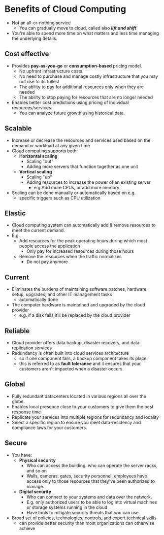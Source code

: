 # Benefits of Cloud Computing

- Not an all-or-nothing service
  - You can gradually move to cloud, called also ***lift and shift***
- You're able to spend more time on what matters and less time managing the underlying details.

## Cost effective

- Provides **pay-as-you-go** or **consumption-based** pricing model.
  - No upfront infrastructure costs
  - No need to purchase and manage costly infrastructure that you may not use to its fullest
  - The ability to pay for additional resources only when they are needed
  - The ability to stop paying for resources that are no longer needed
- Enables better cost predictions using pricing of individual resources/services.
  - You can analyze future growth using historical data.

## Scalable

- Increase or decrease the resources and services used based on the demand or workload at any given time
- Cloud computing supports both:
  - **Horizontal scaling**
    - Scaling "out"
    - Adding more servers that function together as one unit
  - **Vertical scaling**
    - Scaling "up"
    - Adding resources to increase the power of an existing server
      - e.g.Add more CPUs, or add more memory
- Scaling can be done manually or automatically based on e.g.
  - specific triggers such as CPU utilization

## Elastic

- Cloud computing system can automatically add & remove resources to meet the current demand.
- E.g.
  - Add resources for the peak operating hours during which most people access the application
    - Only pay for increased resources during those hours
  - Remove the resources when the traffic normalizes
    - Do not pay anymore

## Current

- Eliminates the burdens of maintaining software patches, hardware setup, upgrades, and other IT management tasks
  - automatically done
- The computer hardware is maintained and upgraded by the cloud provider
  - e.g. if a disk fails it'll be replaced by the cloud provider

## Reliable

- Cloud provider offers data backup, disaster recovery, and data replication services
- Redundancy is often built into cloud services architecture
  - so if one component fails, a backup component takes its place
  - this is referred to as **fault tolerance** and it ensures that your customers aren't impacted when a disaster occurs.

## Global

- Fully redundant datacenters located in various regions all over the globe.
- Enables local presence close to your customers to give them the best response time
- Replicate your services into multiple regions for redundancy and locality
- Select a specific region to ensure you meet data-residency and compliance laws for your customers.

## Secure

- You have:
  - **Physical security**
    - Who can access the building, who can operate the server racks, and so on
    - Walls, cameras, gates, security personnel, employees have access only to those resources that they've been authorized to manage.
  - **Digital security**
    - Who can connect to your systems and data over the network.
    - E.g. only authorized users to be able to log into virtual machines or storage systems running in the cloud
    - Have tools to mitigate security threats that you can use.
- Broad set of policies, technologies, controls, and expert technical skills
  - can provide better security than most organizations can otherwise achieve
